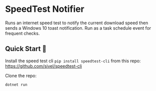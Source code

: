 # SpeedTest Notifier

Runs an internet speed test to notify the current download speed then sends a Windows 10 toast notification.  Run as a task schedule event for frequent checks.

## Quick Start 🚀

Install the speed test cli `pip install speedtest-cli` from this repo: https://github.com/sivel/speedtest-cli

Clone the repo:
```bash
dotnet run
```